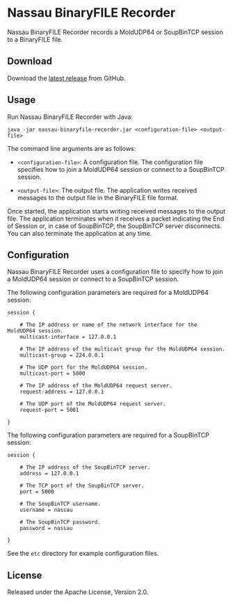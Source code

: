 Nassau BinaryFILE Recorder
==========================

Nassau BinaryFILE Recorder records a MoldUDP64 or SoupBinTCP session to a
BinaryFILE file.


Download
--------

Download the [latest release][] from GitHub.

  [latest release]: https://github.com/paritytrading/nassau/releases/latest


Usage
-----

Run Nassau BinaryFILE Recorder with Java:

    java -jar nassau-binaryfile-recorder.jar <configuration-file> <output-file>

The command line arguments are as follows:

- `<configuration-file>`: A configuration file. The configuration file
  specifies how to join a MoldUDP64 session or connect to a SoupBinTCP
  session.

- `<output-file>`: The output file. The application writes received messages
  to the output file in the BinaryFILE file format.

Once started, the application starts writing received messages to the output
file. The application terminates when it receives a packet indicating the End
of Session or, in case of SoupBinTCP, the SoupBinTCP server disconnects. You
can also terminate the application at any time.


Configuration
-------------

Nassau BinaryFILE Recorder uses a configuration file to specify how to join a
MoldUDP64 session or connect to a SoupBinTCP session.

The following configuration parameters are required for a MoldUDP64 session:

    session {

        # The IP address or name of the network interface for the MoldUDP64 session.
        multicast-interface = 127.0.0.1

        # The IP address of the multicast group for the MoldUDP64 session.
        multicast-group = 224.0.0.1

        # The UDP port for the MoldUDP64 session.
        multicast-port = 5000

        # The IP address of the MoldUDP64 request server.
        request-address = 127.0.0.1

        # The UDP port of the MoldUDP64 request server.
        request-port = 5001

    }

The following configuration parameters are required for a SoupBinTCP session:

    session {

        # The IP address of the SoupBinTCP server.
        address = 127.0.0.1

        # The TCP port of the SoupBinTCP server.
        port = 5000

        # The SoupBinTCP username.
        username = nassau

        # The SoupBinTCP password.
        password = nassau

    }

See the `etc` directory for example configuration files.


License
-------

Released under the Apache License, Version 2.0.
